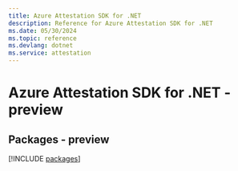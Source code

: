 ```yaml
---
title: Azure Attestation SDK for .NET
description: Reference for Azure Attestation SDK for .NET
ms.date: 05/30/2024
ms.topic: reference
ms.devlang: dotnet
ms.service: attestation
---
```

# Azure Attestation SDK for .NET - preview
## Packages - preview
[!INCLUDE [packages](attestation-index.md)]